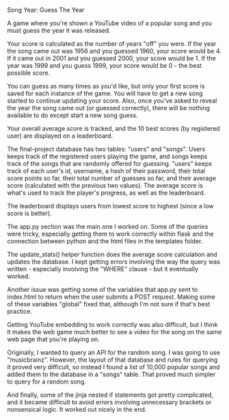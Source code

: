 Song Year: Guess The Year

A game where you're shown a YouTube video of a popular song and you must guess the year it was released.

Your score is calculated as the number of years "off" you were. If the year the song came out was 1956 and you guessed
1960, your score would be 4. If it came out in 2001 and you guessed 2000, your score would be 1. If the year was 1999
and you guess 1999, your score would be 0 - the best possible score.

You can guess as many times as you'd like, but only your first score is saved for each instance of the game. You will
have to get a new song started to continue updating your score. Also, once you've asked to reveal the year the song
came out (or guessed correctly), there will be nothing available to do except start a new song guess.

Your overall average score is tracked, and the 10 best scores (by registered user) are displayed on a leaderboard.

The final-project database has two tables: "users" and "songs". Users keeps track of the registered users playing the
game, and songs keeps track of the songs that are randomly offered for guessing. "users" keeps track of each user's
id, username, a hash of their password, their total score points so far, their total number of guesses so far, and
their average score (calculated with the previous two values). The average score is what's used to track the player's
progress, as well as the leaderboard.

The leaderboard displays users from lowest score to highest (since a low score is better).

The app.py section was the main one I worked on. Some of the queries were tricky, especially getting them to work
correctly within flask and the connection between python and the html files in the templates folder.

The update_stats() helper function does the average score calculation and updates the database. I kept getting
errors involving the way the query was written - especially involving the "WHERE" clause - but it eventually worked.

Another issue was getting some of the variables that app.py sent to index.html to return when the user submits a
POST request. Making some of these variables "global" fixed that, although I'm not sure if that's best practice.

Getting YouTube embedding to work correctly was also difficult, but I think it makes the web game much better to
see a video for the song on the same web page that you're playing on.

Originally, I wanted to query an API for the random song. I was going to use "musicbrainz". However, the layout of
that database and rules for querying it proved very difficult, so instead I found a list of 10,000 popular songs
and added them to the database in a "songs" table. That proved much simpler to query for a random song.

And finally, some of the jinja nested if statements got pretty complicated, and it became difficult to avoid errors
involving unnecessary brackets or nonsensical logic. It worked out nicely in the end.
